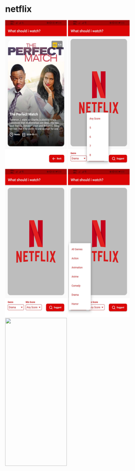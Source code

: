 # netflix

<img src="https://github.com/Abheeshu-Singh/Netflix_Suggest/blob/main/1.jpg" height="480" width="200"/>   <img src="https://github.com/Abheeshu-Singh/Netflix_Suggest/blob/main/2.jpg" height="480" width="200"/>   <img src="https://github.com/Abheeshu-Singh/Netflix_Suggest/blob/main/3.jpg" height="480" width="200"/>
<img src="https://github.com/Abheeshu-Singh/Netflix_Suggest/blob/main/4.jpg" height="480" width="200"/>   <img src="https://github.com/AbheeshuSingh/Netflix_Suggest/blob/main/5.jpg" height="480" width="200"/>     
